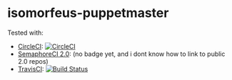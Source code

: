 # isomorfeus-puppetmaster



Tested with:
- [CircleCI](https://circleci.com): [![CircleCI](https://circleci.com/gh/isomorfeus/isomorfeus-puppetmaster/tree/master.svg?style=svg)](https://circleci.com/gh/isomorfeus/isomorfeus-puppetmaster/tree/master)
- [SemaphoreCI 2.0](https://semaphoreci.com): (no badge yet, and i dont know how to link to public 2.0 repos)
- [TravisCI](https://travis-ci.org): [![Build Status](https://travis-ci.org/isomorfeus/isomorfeus-puppetmaster.svg?branch=master)](https://travis-ci.org/isomorfeus/isomorfeus-puppetmaster)
 